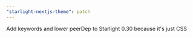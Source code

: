 ```yaml
---
"starlight-nextjs-theme": patch
---
```


Add keywords and lower peerDep to Starlight 0.30 because it's just CSS
